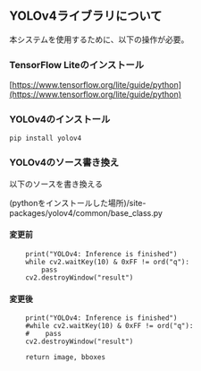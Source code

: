 ## YOLOv4ライブラリについて
本システムを使用するために、以下の操作が必要。

### TensorFlow Liteのインストール
[https://www.tensorflow.org/lite/guide/python](https://www.tensorflow.org/lite/guide/python)

### YOLOv4のインストール
`pip install yolov4`

### YOLOv4のソース書き換え
以下のソースを書き換える

(pythonをインストールした場所)/site-packages/yolov4/common/base_class.py

#### 変更前
```
    print("YOLOv4: Inference is finished")
    while cv2.waitKey(10) & 0xFF != ord("q"):
        pass
    cv2.destroyWindow("result")
```

#### 変更後
```
    print("YOLOv4: Inference is finished")
    #while cv2.waitKey(10) & 0xFF != ord("q"):
    #    pass
    cv2.destroyWindow("result")

    return image, bboxes
```

